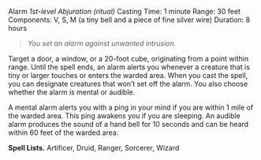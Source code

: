 Alarm
*1st-level Abjuration (ritual)*
Casting Time: 1 minute
Range: 30 feet
Components: V, S, M (a tiny bell and a piece of fine silver wire)
Duration: 8 hours

> *You set an alarm against unwanted intrusion.*

Target a door, a window, or a 20-foot cube, originating from a point within range. Until the spell ends, an alarm alerts you whenever a creature that is tiny or larger touches or enters the warded area. When you cast the spell, you can designate creatures that won’t set off the alarm. You also choose whether the alarm is mental or audible.

A mental alarm alerts you with a ping in your mind if you are within 1 mile of the warded area. This ping awakens you if you are sleeping. An audible alarm produces the sound of a hand bell for 10 seconds and can be heard within 60 feet of the warded area.

**Spell Lists.** Artificer, Druid, Ranger, Sorcerer, Wizard